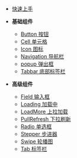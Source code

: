 <!-- docs/_sidebar.md -->

- [快速上手](zh-cn/)
- **基础组件**

  - [Button 按钮](zh-cn/base/button)
  - [Cell 单元格](zh-cn/base/cell)
  - [Icon 图标](zh-cn/base/icon)
  - [Navigation 导航栏](zh-cn/base/navigation)
  - [popup 弹出框](zh-cn/base/popup)
  - [Tabbar 底部标签栏](zh-cn/base/tabbar)

- **高级组件**
  - [Field 输入框](zh-cn/senior/field)
  - [Loading 加载中](zh-cn/senior/loading)
  - [LoadMore 上拉加载](zh-cn/senior/loadMore)
  - [PullRefresh 下拉刷新](zh-cn/senior/pullRefresh)
  - [Radio 单选框](zh-cn/senior/radio)
  - [Stepper 步进器](zh-cn/senior/stepper)
  - [Swipe 轮播图](zh-cn/senior/swipe)
  - [Tab 标签栏](zh-cn/senior/tab)
